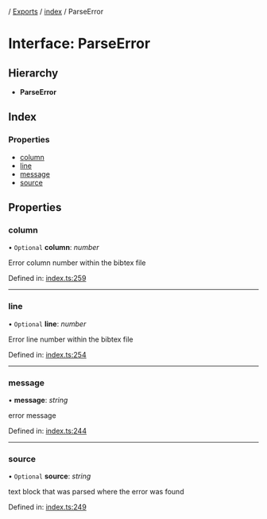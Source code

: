 [](../README.md) / [Exports](../modules.md) / [index](../modules/index.md) / ParseError

# Interface: ParseError

## Hierarchy

* **ParseError**

## Index

### Properties

* [column](index.parseerror.md#column)
* [line](index.parseerror.md#line)
* [message](index.parseerror.md#message)
* [source](index.parseerror.md#source)

## Properties

### column

• `Optional` **column**: *number*

Error column number within the bibtex file

Defined in: [index.ts:259](https://github.com/retorquere/bibtex-parser/blob/master/index.ts#L259)

___

### line

• `Optional` **line**: *number*

Error line number within the bibtex file

Defined in: [index.ts:254](https://github.com/retorquere/bibtex-parser/blob/master/index.ts#L254)

___

### message

• **message**: *string*

error message

Defined in: [index.ts:244](https://github.com/retorquere/bibtex-parser/blob/master/index.ts#L244)

___

### source

• `Optional` **source**: *string*

text block that was parsed where the error was found

Defined in: [index.ts:249](https://github.com/retorquere/bibtex-parser/blob/master/index.ts#L249)
